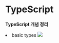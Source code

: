 # TypeScript

<b>TypeScript 개념 정리</b>
<li>
  basic types
  <a href="https://github.com/Sweet-Pumpkin/practice-typescript/tree/main/basic-types">
    <img src="https://img.shields.io/badge/CODE-000000?style=flat-square&logo=CodersRank&logoColor=FFFFFF"/>
  </a>
</li>

